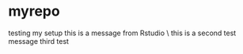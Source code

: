 # myrepo
testing my setup
this is a message from Rstudio \\
this is a second test message 
third test 
